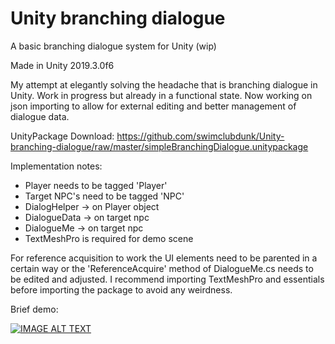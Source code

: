 # Unity branching dialogue
A basic branching dialogue system for Unity (wip)

Made in Unity 2019.3.0f6

My attempt at elegantly solving the headache that is branching dialogue in Unity. Work in progress but already in a functional state. Now working on json importing to allow for external editing and better management of dialogue data.

UnityPackage Download: 
https://github.com/swimclubdunk/Unity-branching-dialogue/raw/master/simpleBranchingDialogue.unitypackage

Implementation notes:
- Player needs to be tagged 'Player'
- Target NPC's need to be tagged 'NPC'
- DialogHelper -> on Player object
- DialogueData -> on target npc
- DialogueMe -> on target npc
- TextMeshPro is required for demo scene

For reference acquisition to work the UI elements need to be parented in a certain way or the 'ReferenceAcquire' method of DialogueMe.cs needs to be edited and adjusted. I recommend importing TextMeshPro and essentials before importing the package to avoid any weirdness.

Brief demo:

[![IMAGE ALT TEXT](http://img.youtube.com/vi/jMAN-cNCyBQ/0.jpg)](http://www.youtube.com/watch?v=jMAN-cNCyBQ "Demo")
